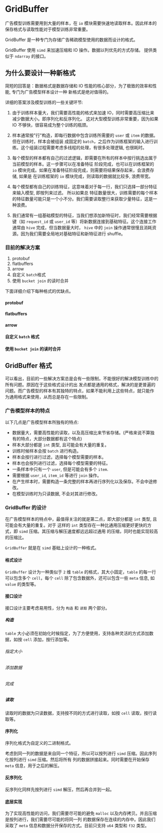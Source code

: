 # GridBuffer

广告模型训练需要用到大量的样本，在 `io` 模块需要快速地读取样本。因此样本的保存格式与读取性能对于模型训练非常重要。

GridBuffer 是一种专门为存储广告稀疏模型使用的数据而设计的格式。

GridBuffer 使用 `simd` 来加速压缩和 IO 操作。数据以列优先的方式存储。 提供类似于 `ndarray` 的接口。

## 为什么要设计一种新格式

简短的回答是：数据格式是数据存储和 IO 性能的核心部分，为了极致的效率和性能, 专门为广告模型样本设计一种
新格式是绝对值得的。

详细的答案涉及模型训练的一些关键环节:

1. 由于训练样本量大，我们需要高性能的格式来加速 IO，同时需要高压缩比来减少数据大小。即序列化和反序列化。
这对大型模型训练非常重要，因为如果 IO 不够快，很容易成为整个训练的瓶颈。

2. 样本通常按"行"构造，即每行数据中包含训练所需要的 `user` 或 `item` 的数据。但在训练时，样本会被组装
成固定的 `batch`，之后作为训练框架的输入进行训练。这个组装过程需要考虑多线程的处理，有很多处理逻辑, 也很耗时。

3. 每个模型的样本都有自己的过滤逻辑，即需要在所有的样本中按行挑选出属于当前模型的样本。这一步骤可以在准备特征
阶段完成，也可以在训练框架的 `io` 模块完成。如果在准备特征阶段完成，则需要将结果保存起来，会浪费存储, 如果是
在训练框架的 `io` 模块完成，则读取的数据就比较多, 浪费带宽。

4. 每个模型都有自己的训练特征，这意味着对于每一行，我们只选择一部分特征来输入模型, 即按列来过滤。 所以如果总
特征数量很大，训练需要的每个样本的特征数量可能只是一个小不分。我们需要读取整行来获取少量特征，这是一种浪费。

5. 我们通常有一组基础模型的特征，当我们想添加新特征时，我们经常需要根据键（如 `request_id` 
或 `user_id` 等）将新数据连接到基础特征。这个连接工作通常由 `hive` 完成，但当数据量大时，
`hive` 中的 `join` 操作通常很慢且消耗资源。因为我们需要全局地对基础特征和新特征进行 shuffle。

### 目前的解决方案

1. protobuf
2. flatbuffers
3. arrow
4. 自定义 `batch`格式
5. 使用 `bucket join` 的读时合并

下面详细介绍下每种格式的优缺点。

#### protobuf

#### flatbuffers

#### arrow

#### 自定义 `batch` 格式

#### 使用 `bucket join` 的读时合并

## GridBuffer 格式

可以看出，目前的一些解决方案总是会有一些限制，不能很好的解决模型训练中的所有问题。原因在于这些格式设计的出
发点都是通用的格式，解决的是更普遍的问题。而广告模型的样本有其独特的特点，如果不能利用上这些特点，就只能作
为通用格式来使用，从而总是存在一些限制。

### 广告模型样本的特点

以下几点是广告模型样本所独有的特点:
- 数据量大，需要高性能的读取，以及高压缩比来节省存储。(严格来说不算独有的特点，大部分数据都有这个特点)
- 样本大部分都是 `int` 类型, 且可能会有大量的重复。
- 训练时候样本会按 `batch` 进行构造。
- 样本会按行进行过滤，选择每个模型需要的样本。
- 样本也会按列进行过滤，选择每个模型需要的特征。
- 一条样本中只有一个 `user`, 但是可能会有多个 `item`.
- 需要根据 `user_id`, `item_id` 等进行 `join` 操作。
- 在产生样本时，需要构造一条完整的样本再进行序列化以及保存。不会中途修改。
- 在模型训练时为只读数据, 不会对其进行修改。

### GridBuffer 的设计

在广告模型样本的特点中，最值得关注的就是第二点，即大部分都是 `int` 类型, 且可能会有大量的重复。对于
这样的 `int` 类型存在一种比通用压缩更好更快的方式，即 `simd` 压缩。其压缩与解压速度都远远超过通用
的压缩，同时也能实现较高的压缩比。

`GridBuffer` 就是在 `simd` 基础上设计的一种格式。

#### 格式设计

`GridBuffer` 设计为一种类似于 `2` 维 `table` 的格式，其大小固定，`table` 的每一行可以包含多个 `cell`，每个
 `cell` 除了包含数据外，还可以包含一些 `meta` 信息, 如 `value` 的类型等。

#### 接口设计

接口设计主要考虑易用性，分为 `构造` 和 `读取` 两个部分。

##### 构造

`table` 大小必须在初始化时候指定，为了方便使用，支持各种灵活的方式添加数据，如按 `cell` 添加，按行添加等。

###### 指定大小

###### 添加数据

###### 完成

##### 读取

读取时的数据为只读数据，支持按不同的方式进行读取，如按 `cell` 读取，按行读取等。

#### 序列化

序列化格式为自定义的二进制格式。

考虑到同一列的数据是来自同一个特征，所以可以按列进行 `simd` 压缩。因此序列化按列进行 `simd` 压缩。然后将所有
列的数据拼接起来。同时需要在开始保存 `meta` 信息，用于之后的解压。

#### 反序列化

反序列化同样先按列进行 `simd` 解压，然后再合并到一起。

#### 底层实现

为了实现高性能的访问，我们需要尽可能的避免 `malloc` 以及内存拷贝。并且压缩是按列进行，我们需要尽可能的将同一列
的数据保存在连续的内存中。因此我们采取了 `meta` 信息和数据分开保存的方式。目前只支持 `u64` 类型和 `f32` 类型。


